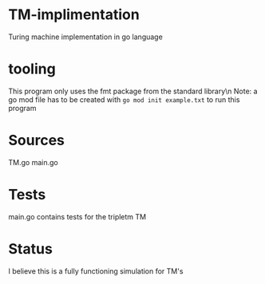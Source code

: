 # TM-implimentation
Turing machine implementation in go language

# tooling
This program only uses the fmt package from the standard library\n
Note: a go mod file has to be created with `go mod init example.txt` to run this program

# Sources
TM.go
main.go

# Tests
main.go contains tests for the tripletm TM

# Status
I believe this is a fully functioning simulation for TM's

